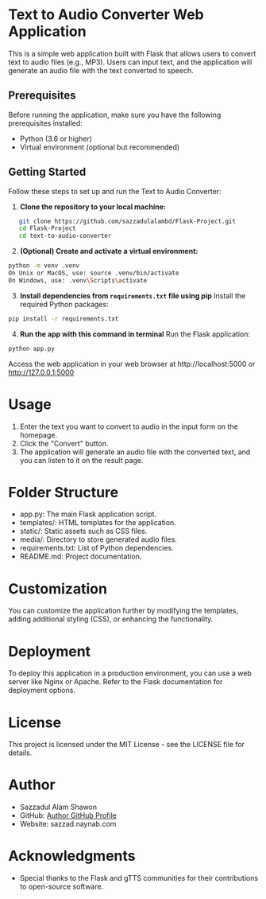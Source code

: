 # Text to Audio Converter Web Application

This is a simple web application built with Flask that allows users to convert text to audio files (e.g., MP3). Users can input text, and the application will generate an audio file with the text converted to speech.

## Prerequisites

Before running the application, make sure you have the following prerequisites installed:

- Python (3.6 or higher)
- Virtual environment (optional but recommended)

## Getting Started

Follow these steps to set up and run the Text to Audio Converter:

1. **Clone the repository to your local machine:**

```bash
   git clone https://github.com/sazzadulalambd/Flask-Project.git
   cd Flask-Project
   cd text-to-audio-converter
```

2. **(Optional) Create and activate a virtual environment:**

```bash
python -m venv .venv
On Unix or MacOS, use: source .venv/bin/activate
On Windows, use: .venv\Scripts\activate
```

3. **Install dependencies from `requirements.txt` file using pip**
   Install the required Python packages:

```bash
pip install -r requirements.txt
```

4. **Run the app with this command in terminal**
   Run the Flask application:

```bash
python app.py
```

Access the web application in your web browser at http://localhost:5000 or http://127.0.0.1:5000

# Usage

1. Enter the text you want to convert to audio in the input form on the homepage.
2. Click the "Convert" button.
3. The application will generate an audio file with the converted text, and you can listen to it on the result page.

# Folder Structure

- app.py: The main Flask application script.
- templates/: HTML templates for the application.
- static/: Static assets such as CSS files.
- media/: Directory to store generated audio files.
- requirements.txt: List of Python dependencies.
- README.md: Project documentation.

# Customization

You can customize the application further by modifying the templates, adding additional styling (CSS), or enhancing the functionality.

# Deployment

To deploy this application in a production environment, you can use a web server like Nginx or Apache. Refer to the Flask documentation for deployment options.

# License

This project is licensed under the MIT License - see the LICENSE file for details.

# Author

- Sazzadul Alam Shawon
- GitHub: [Author GitHub Profile](https://github.com/sazzadulalambd)
- Website: sazzad.naynab.com

# Acknowledgments

- Special thanks to the Flask and gTTS communities for their contributions to open-source software.
